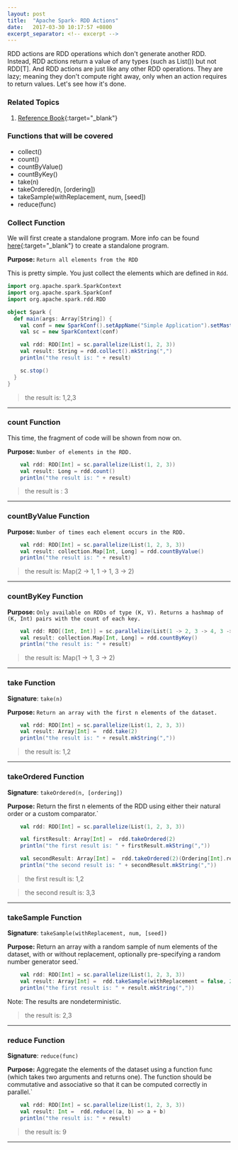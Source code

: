 ```yaml
---
layout: post
title:  "Apache Spark- RDD Actions"
date:   2017-03-30 10:17:57 +0800
excerpt_separator: <!-- excerpt -->
---
```


RDD actions are RDD operations which don't generate another RDD. Instead, RDD actions return a value of any types (such as List()) but not RDD[T]. And RDD actions are just like any other RDD operations. They are lazy; meaning they don't compute right away, only when an action requires to return values. Let's see how it's done.   


<!-- excerpt -->

### Related Topics

1. [Reference Book](http://shop.oreilly.com/product/0636920028512.do){:target="_blank"}

### Functions that will be covered ###
+ collect()
+ count()
+ countByValue()
+ countByKey()
+ take(n)
+ takeOrdered(n, [ordering])
+ takeSample(withReplacement, num, [seed])
+ reduce(func)

### Collect Function

We will first create a standalone program. More info can be found [here](http://spark.apache.org/docs/latest/quick-start.html#self-contained-applications){:target="_blank"} to create a standalone program.

**Purpose:** `Return all elements from the RDD`

This is pretty simple. You just collect the elements which are defined in `Rdd`. 

```scala
import org.apache.spark.SparkContext
import org.apache.spark.SparkConf
import org.apache.spark.rdd.RDD

object Spark {
  def main(args: Array[String]) {
    val conf = new SparkConf().setAppName("Simple Application").setMaster("local[2]").set("spark.executor.memory", "1g");
    val sc = new SparkContext(conf)

    val rdd: RDD[Int] = sc.parallelize(List(1, 2, 3))
    val result: String = rdd.collect().mkString(",")
    println("the result is: " + result)

    sc.stop()
  }
}

```
> the result is: 1,2,3

---

### count Function

This time, the fragment of code will be shown from now on.

**Purpose:** `Number of elements in the RDD.`

```scala
    val rdd: RDD[Int] = sc.parallelize(List(1, 2, 3))
    val result: Long = rdd.count()
    println("the result is: " + result)
```
> the result is : 3

---

### countByValue Function
**Purpose:** `Number of times each element occurs in the RDD.`


```scala
    val rdd: RDD[Int] = sc.parallelize(List(1, 2, 3, 3))
    val result: collection.Map[Int, Long] = rdd.countByValue()
    println("the result is: " + result)
```
> the result is: Map(2 -> 1, 1 -> 1, 3 -> 2)

---

### countByKey Function

**Purpose:** `Only available on RDDs of type (K, V). Returns a hashmap of (K, Int) pairs with the count of each key.`

```scala
    val rdd: RDD[(Int, Int)] = sc.parallelize(List(1 -> 2, 3 -> 4, 3 -> 6))
    val result: collection.Map[Int, Long] = rdd.countByKey()
    println("the result is: " + result)
```

> the result is: Map(1 -> 1, 3 -> 2)

---


### take Function

**Signature**: `take(n)`

**Purpose:** `Return an array with the first n elements of the dataset.`

```scala
    val rdd: RDD[Int] = sc.parallelize(List(1, 2, 3, 3))
    val result: Array[Int] =  rdd.take(2)
    println("the result is: " + result.mkString(","))
```
> the result is: 1,2

---

### takeOrdered Function

**Signature**: `takeOrdered(n, [ordering])`

**Purpose:** Return the first n elements of the RDD using either their natural order or a custom comparator.`

```scala
    val rdd: RDD[Int] = sc.parallelize(List(1, 2, 3, 3))

    val firstResult: Array[Int] =  rdd.takeOrdered(2)
    println("the first result is: " + firstResult.mkString(","))

    val secondResult: Array[Int] =  rdd.takeOrdered(2)(Ordering[Int].reverse)
    println("the second result is: " + secondResult.mkString(","))
```
> the first result is: 1,2

> the second result is: 3,3

---

### takeSample Function

**Signature**: `takeSample(withReplacement, num, [seed])`

**Purpose:** Return an array with a random sample of num elements of the dataset, with or without replacement, optionally pre-specifying a random number generator seed.`

```scala
    val rdd: RDD[Int] = sc.parallelize(List(1, 2, 3, 3))
    val result: Array[Int] =  rdd.takeSample(withReplacement = false, 2)
    println("the first result is: " + result.mkString(","))
```
Note: The results are nondeterministic.
> the result is: 2,3

---

### reduce Function

**Signature**: `reduce(func)`

**Purpose:** Aggregate the elements of the dataset using a function func (which takes two arguments and returns one). The function should be commutative and associative so that it can be computed correctly in parallel.`

```scala
    val rdd: RDD[Int] = sc.parallelize(List(1, 2, 3, 3))
    val result: Int =  rdd.reduce((a, b) => a + b)
    println("the result is: " + result)
```

> the result is: 9

---




